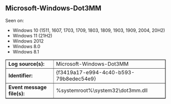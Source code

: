 ## Microsoft-Windows-Dot3MM

Seen on:
* Windows 10 (1511, 1607, 1703, 1709, 1803, 1809, 1903, 1909, 2004, 20H2)
* Windows 11 (21H2)
* Windows 2012
* Windows 8.0
* Windows 8.1

<table border="1" class="docutils">
  <tbody>
    <tr>
      <td><b>Log source(s):</b></td>
      <td>Microsoft-Windows-Dot3MM</td>
    </tr>
    <tr>
      <td><b>Identifier:</b></td>
      <td>{f3419a17-e994-4c40-b593-79b8edec54e9}</td>
    </tr>
    <tr>
      <td><b>Event message file(s):</b></td>
      <td>%systemroot%\system32\dot3mm.dll</td>
    </tr>
  </tbody>
</table>

&nbsp;

